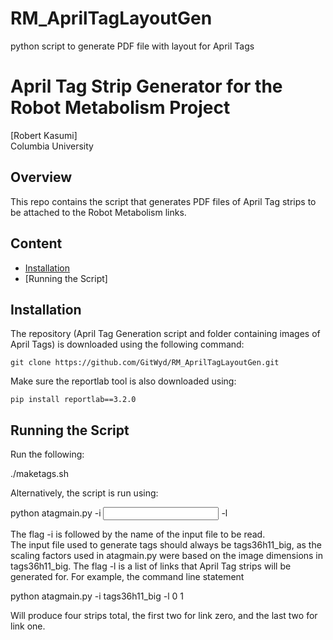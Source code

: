 # RM_AprilTagLayoutGen
python script to generate PDF file with layout for April Tags

# April Tag Strip Generator for the Robot Metabolism Project

[Robert Kasumi]
<br>
Columbia University
<br>

## Overview
This repo contains the script that generates PDF files of April Tag strips to be attached to the Robot Metabolism links.

## Content

- [Installation](#installation)
- [Running the Script]

## Installation

The repository (April Tag Generation script and folder containing images of April Tags) is downloaded using the following command:

```
git clone https://github.com/GitWyd/RM_AprilTagLayoutGen.git
```

Make sure the reportlab tool is also downloaded using:
```
pip install reportlab==3.2.0
```

## Running the Script

Run the following:

./maketags.sh <list of link numbers>

Alternatively, the script is run using:

python atagmain.py -i <input file> -l <list of link numbers>

The flag -i is followed by the name of the input file to be read.  
The input file used to generate tags should always be tags36h11_big, as the scaling factors used in atagmain.py were based on the image dimensions in tags36h11_big. 
The flag -l is a list of links that April Tag strips will be generated for. For example, the command line statement 

python atagmain.py -i tags36h11_big -l 0 1

Will produce four strips total, the first two for link zero, and the last two for link one.
